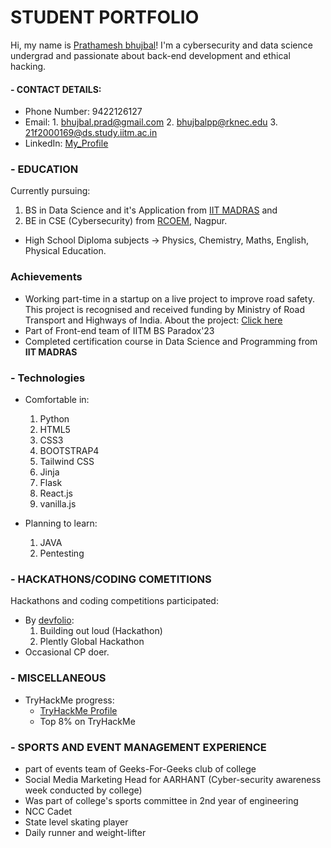 # STUDENT PORTFOLIO

Hi, my name is [Prathamesh bhujbal](https://github.com/Prathameshbhujbal)! I'm
a cybersecurity and data science undergrad
and passionate about back-end development and ethical hacking.

#### - CONTACT DETAILS:
- Phone Number: 9422126127
- Email: 1. bhujbal.prad@gmail.com
         2. bhujbalpp@rknec.edu
         3. 21f2000169@ds.study.iitm.ac.in
- LinkedIn: [My_Profile](https://www.linkedin.com/in/prathamesh-bhujbal-416a031b6/)

### - EDUCATION
Currently pursuing:
1. BS in Data Science and it's Application from [IIT MADRAS](https://onlinedegree.iitm.ac.in/) and
2. BE in CSE (Cybersecurity) from [RCOEM](http://www.rknec.edu/), Nagpur.

- High School Diploma subjects -> Physics, Chemistry, Maths, English, Physical Education.

### Achievements
- Working part-time in a startup on a live project to improve road safety. This project is recognised and received funding by Ministry of Road Transport and Highways of India. About the project: [Click here](https://www.trafficrewards.in/)
- Part of Front-end team of IITM BS Paradox'23
- Completed certification course in Data Science and Programming from **IIT MADRAS**



### - Technologies
- Comfortable in:
    1. Python
    2. HTML5
    3. CSS3
    4. BOOTSTRAP4
    5. Tailwind CSS 
    6. Jinja
    7. Flask
    8. React.js
    9. vanilla.js

- Planning to learn:
    1. JAVA
    2. Pentesting

### - HACKATHONS/CODING COMETITIONS
Hackathons and coding competitions participated:
- By [devfolio](https://devfolio.co/):
    1. Building out loud (Hackathon)
    2. Plently Global Hackathon
- Occasional CP doer.

### - MISCELLANEOUS
- TryHackMe progress:
  - [TryHackMe Profile](https://tryhackme.com/p/bubblingPanda)
  - Top 8% on TryHackMe
  

### - SPORTS AND EVENT MANAGEMENT EXPERIENCE
- part of events team of Geeks-For-Geeks club of college
- Social Media Marketing Head for AARHANT (Cyber-security awareness week conducted by college)
- Was part of college's sports committee in 2nd year of engineering
- NCC Cadet
- State level skating player
- Daily runner and weight-lifter

